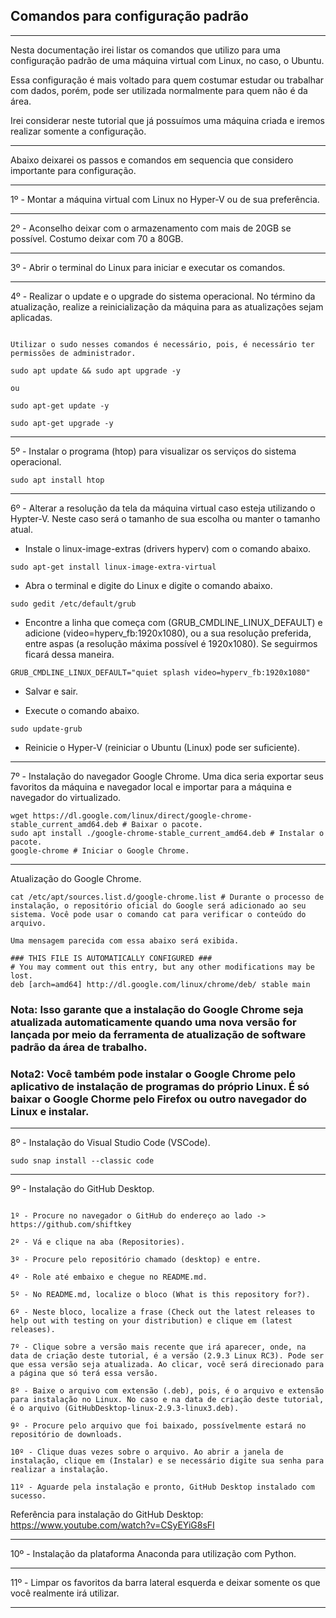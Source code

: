 ## Comandos para configuração padrão

---

Nesta documentação irei listar os comandos que utilizo para uma configuração padrão de uma máquina virtual com Linux, no caso, o Ubuntu.

Essa configuração é mais voltado para quem costumar estudar ou trabalhar com dados, porém, pode ser utilizada normalmente para quem não é da área.

Irei considerar neste tutorial que já possuímos uma máquina criada e iremos realizar somente a configuração.

---

Abaixo deixarei os passos e comandos em sequencia que considero importante para configuração.

---

1º - Montar a máquina virtual com Linux no Hyper-V ou de sua preferência.

---

2º - Aconselho deixar com o armazenamento com mais de 20GB se possível. Costumo deixar com 70 a 80GB.

---

3º - Abrir o terminal do Linux para iniciar e executar os comandos.

---

4º - Realizar o update e o upgrade do sistema operacional. No término da atualização, realize a reinicialização da máquina para as atualizações sejam aplicadas.
```linux

Utilizar o sudo nesses comandos é necessário, pois, é necessário ter permissões de administrador.

sudo apt update && sudo apt upgrade -y

ou

sudo apt-get update -y

sudo apt-get upgrade -y

```
---

5º - Instalar o programa (htop) para visualizar os serviços do sistema operacional.
```linux
sudo apt install htop
```
---

6º - Alterar a resolução da tela da máquina virtual caso esteja utilizando o Hypter-V. Neste caso será o tamanho de sua escolha ou manter o tamanho atual.

* Instale o linux-image-extras (drivers hyperv) com o comando abaixo.
```linux
sudo apt-get install linux-image-extra-virtual
```

* Abra o terminal e digite do Linux e digite o comando abaixo.
```linux
sudo gedit /etc/default/grub
```

* Encontre a linha que começa com (GRUB_CMDLINE_LINUX_DEFAULT) e adicione (video=hyperv_fb:1920x1080), ou a sua resolução preferida, entre aspas (a resolução máxima possível é 1920x1080). Se seguirmos ficará dessa maneira.
```linux
GRUB_CMDLINE_LINUX_DEFAULT="quiet splash video=hyperv_fb:1920x1080"
```
* Salvar e sair.

* Execute o comando abaixo.
```linux
sudo update-grub
```

* Reinicie o Hyper-V (reiniciar o Ubuntu (Linux) pode ser suficiente).

---

7º - Instalação do navegador Google Chrome. Uma dica seria exportar seus favoritos da máquina e navegador local e importar para a máquina e navegador do virtualizado.  
```linux
wget https://dl.google.com/linux/direct/google-chrome-stable_current_amd64.deb # Baixar o pacote.
sudo apt install ./google-chrome-stable_current_amd64.deb # Instalar o pacote.
google-chrome # Iniciar o Google Chrome.
```
---
Atualização do Google Chrome.
```linux
cat /etc/apt/sources.list.d/google-chrome.list # Durante o processo de instalação, o repositório oficial do Google será adicionado ao seu sistema. Você pode usar o comando cat para verificar o conteúdo do arquivo.
```
```linux
Uma mensagem parecida com essa abaixo será exibida.

### THIS FILE IS AUTOMATICALLY CONFIGURED ###
# You may comment out this entry, but any other modifications may be lost.
deb [arch=amd64] http://dl.google.com/linux/chrome/deb/ stable main
```

### Nota: Isso garante que a instalação do Google Chrome seja atualizada automaticamente quando uma nova versão for lançada por meio da ferramenta de atualização de software padrão da área de trabalho.

### Nota2: Você também pode instalar o Google Chrome pelo aplicativo de instalação de programas do próprio Linux. É só baixar o Google Chorme pelo Firefox ou outro navegador do Linux e instalar.
---

8º - Instalação do Visual Studio Code (VSCode).
```linux
sudo snap install --classic code
```
---

9º - Instalação do GitHub Desktop.
```linux

1º - Procure no navegador o GitHub do endereço ao lado -> https://github.com/shiftkey

2º - Vá e clique na aba (Repositories).

3º - Procure pelo repositório chamado (desktop) e entre.

4º - Role até embaixo e chegue no README.md.

5º - No README.md, localize o bloco (What is this repository for?).

6º - Neste bloco, localize a frase (Check out the latest releases to help out with testing on your distribution) e clique em (latest releases).

7º - Clique sobre a versão mais recente que irá aparecer, onde, na data de criação deste tutorial, é a versão (2.9.3 Linux RC3). Pode ser que essa versão seja atualizada. Ao clicar, você será direcionado para a página que só terá essa versão.

8º - Baixe o arquivo com extensão (.deb), pois, é o arquivo e extensão para instalação no Linux. No caso e na data de criação deste tutorial, é o arquivo (GitHubDesktop-linux-2.9.3-linux3.deb).

9º - Procure pelo arquivo que foi baixado, possívelmente estará no repositório de downloads.

10º - Clique duas vezes sobre o arquivo. Ao abrir a janela de instalação, clique em (Instalar) e se necessário digite sua senha para realizar a instalação.

11º - Aguarde pela instalação e pronto, GitHub Desktop instalado com sucesso.

```

Referência para instalação do GitHub Desktop: https://www.youtube.com/watch?v=CSyEYiG8sFI

---

10º - Instalação da plataforma Anaconda para utilização com Python.

---

11º - Limpar os favoritos da barra lateral esquerda e deixar somente os que você realmente irá utilizar.

---


